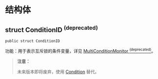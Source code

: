 # 结构体

## struct ConditionID <sup>(deprecated)<sup>

```cangjie
public struct ConditionID
```

功能：用于表示互斥锁的条件变量，详见 [MultiConditionMonitor <sup>(deprecated)<sup>](sync_package_classes.md#class-multiconditionmonitor-deprecated)。

> **注意：**
>
> 未来版本即将废弃，使用 [Condition](./sync_package_interfaces.md#interface-condition) 替代。